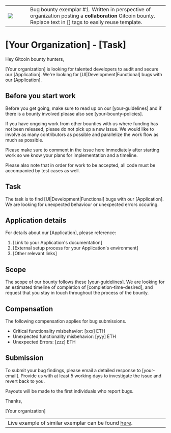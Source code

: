 <table>
<td width=100>
<img src='https://raw.githubusercontent.com/gitcoinco/gitcoinco/master/img/helmet.png'/>
</td>
<td width=800>
  Bug bounty exemplar #1. Written in perspective of organization posting a <strong>collaboration</strong> Gitcoin bounty. Replace text in [] tags to easily reuse template. 
</td>
</table>

# [Your Organization] - [Task]

Hey Gitcoin bounty hunters,

[Your organization] is looking for talented developers to audit and secure our [Application]. We're looking for [UI|Development|Functional] bugs with our [Application].

## Before you start work

Before you get going, make sure to read up on our [your-guidelines] and if there is a bounty involved please also see [your-bounty-policies].

If you have ongoing work from other bounties with us where funding has not been released, please do not pick up a new issue. We would like to involve as many contributors as possible and parallelize the work flow as much as possible.

Please make sure to comment in the issue here immediately after starting work so we know your plans for implementation and a timeline.

Please also note that in order for work to be accepted, all code must be accompanied by test cases as well.

## Task

The task is to find [UI|Development|Functional] bugs with our [Application]. We are looking for unexpected behaviour or unexpected errors occuring. 

## Application details

For details about our [Application], please reference: 

1. [Link to your Application's documentation]
2. [External setup process for your Application's environment]
3. [Other relevant links]

## Scope

The scope of our bounty follows these [your-guidelines]. We are looking for an estimated timeline of completion of [completion-time-desired], and request that you stay in touch throughout the process of the bounty. 

## Compensation

The following compensation applies for bug submissions. 

* Critical functionality misbehavior: [xxx] ETH 
* Unexpected functionality misbehavior: [yyy] ETH 
* Unexpected Errors: [zzz] ETH

## Submission

To submit your bug findings, please email a detailed response to [your-email]. Provide us with at least 5 working days to investigate the issue and revert back to you.

Payouts will be made to the first individuals who report bugs.

Thanks,

[Your organization]

<table>
<td width=1000>
Live example of similar exemplar can be found <a href="https://gitcoin.co/issue/zincwork/contracts/25/1130">here</a>.
</td>
</table>
